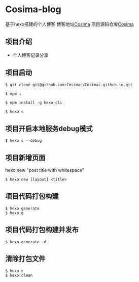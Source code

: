 <!--
 * @Date: 2022-05-02 19:08:48
 * @LastEditors: Cosima
 * @LastEditTime: 2022-05-19 23:27:08
 * @FilePath: /cosima/readme.md
-->
Cosima-blog
================
基于hexo搭建的个人博客 博客地址[Cosima](https://cosimac.github.io/) 
项目源码仓库[Cosima](https://github.com/Cosimac/Cosimac.github.io)

## 项目介绍
- 个人博客记录分享

## 项目启动
``` bash
$ git clone git@github.com:Cosimac/Cosimac.github.io.git
```

```
$ npm i
```

```
$ npm install -g hexo-cli
```

```
$ hexo s
```
## 项目开启本地服务debug模式
```
$ hexo s --debug
```
## 项目新增页面
hexo new "post title with whitespace"
```
$ hexo new [layout] <title>
```
## 项目代码打包构建
```
$ hexo generate
$ hexo g
```
## 项目代码打包构建并发布
```
$ hexo generate -d
```
## 清除打包文件
```
$ hexo c
$ hexo clean
```
